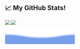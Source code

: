 <!--

<p><em>When life gives you lemons, neutralize with NaOH &nbsp<img src="https://media.giphy.com/media/WUlplcMpOCEmTGBtBW/giphy.gif" width="30"> 
</em></p>

<br>

<p>
    <a href="https://twitter.com/XAheli"><img height="30" src="https://user-images.githubusercontent.com/48355572/207971257-f667150e-17c2-469c-8f9f-24810c4ab522.svg"></a>&nbsp;&nbsp;
    <a href="https://www.linkedin.com/in/aheli-poddar-263294216/"><img height="30" src="https://user-images.githubusercontent.com/48355572/207971352-d164e286-ffd8-4aac-a95b-88e499cdc386.svg"></a>&nbsp;&nbsp;



<h2> <img src="https://media.giphy.com/media/VgCDAzcKvsR6OM0uWg/giphy.gif" width="70" height="65"> A little more about me...</h2>

### 🧠 About Me
Always asking why.  
Trying to make sense of how things work — from code to consciousness.  
Somewhere between science, math, and imagination.

### 🔭 What I'm Doing

🎓 High schooler exploring science, computation, and how systems connect  
⚙️ Interested in neurotech, brain–computer interfaces, and creative AI systems  
💡 Building ideas — blending cognitive science and technology  
📚 Learning Python, computational modeling, and Life  
🤝 Open to collaborations or learning opportunities in AI, cognitive science, and open research  
📫 Reach me at: shoryavardhaans2@gmail.com



<p align="center">
  <img src="https://user-images.githubusercontent.com/48355572/209539106-8e1cbfc6-2f3d-4afd-b96a-890d967dd9ab.png">
</p>


    

<!--<img src='https://cdnq.jsdelivr.net/gh/devicons/devicon/icons/pandas/pandas-original-wordmark.svg' width="5%" height="5%">
<img src='https://cdn.jsdelivr.net/gh/devicons/devicon/icons/numpy/numpy-original.svg' width="5%" height="5%">-->
## 📈 My GitHub Stats!

<!-- [![Aheli's GitHub Stats] -->


<a href="https://github.com/vassu-v/github-readme-stats">
  <img height=200 align="center" src="https://github-readme-stats.vercel.app/api?username=vassu-v" />
</a>
<a href="https://github.com/vassu-v/convoychat">
  <img height=200 align="center" src="https://github-readme-stats.vercel.app/api/top-langs?username=vassu-v&layout=compact&langs_count=8&card_width=320" />
</a>




![Aheli Poddar](./bottom_header.svg)
